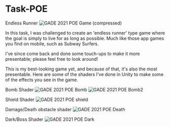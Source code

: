 # Task-POE
Endless Runner
![GADE 2021 POE Game (compressed)](https://github.com/Bradbot555/Endless-Runner-2021/assets/55479443/f8755857-8dbc-48e6-b3af-b451f31fe859)



In this task, I was challenged to create an 'endless runner' type game where the goal is simply to live for as long as possible. Much like those app games you find on mobile, such as Subway Surfers.

I've since come back and done some touch-ups to make it more presentable; please feel free to look around!

This is my best-looking game yet, and because of that, it's also the most presentable. Here are some of the shaders I've done in Unity to make some of the effects you see in the game.

Bomb Shader
![GADE 2021 POE Bomb](https://github.com/Bradbot555/Endless-Runner-2021/assets/55479443/d2d15f39-1013-41d6-a54f-5d4ba10f84e5)
![GADE 2021 POE Bomb2](https://github.com/Bradbot555/Endless-Runner-2021/assets/55479443/6c30c98e-2a10-4551-8f8b-6d82d2d14bd2)

Shield Shader
![GADE 2021 POE shield](https://github.com/Bradbot555/Endless-Runner-2021/assets/55479443/f5765d4c-ff9b-47f9-b0ba-1f782fe49fa6)

Damage/Death obstacle shader
![GADE 2021 POE Death](https://github.com/Bradbot555/Endless-Runner-2021/assets/55479443/3affe7de-193a-49f6-8808-b9029a27559e)

Dark/Boss Shader
![GADE 2021 POE Dark](https://github.com/Bradbot555/Endless-Runner-2021/assets/55479443/d39693e6-40da-4d8e-bd6b-4072b6bc9c2d)
